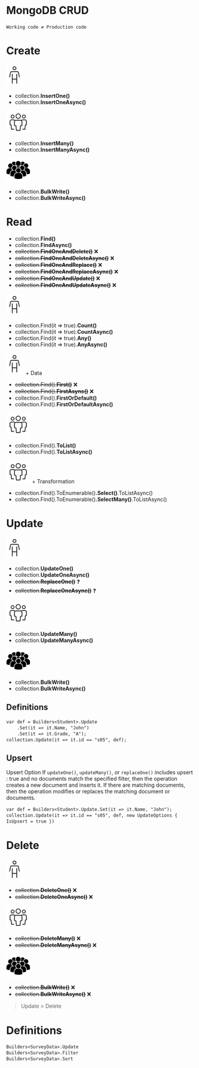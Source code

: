 # MongoDB CRUD

```
Working code ≠ Production code
```

# Create
![img](assets/single-user.JPG)
* collection.**InsertOne()**
* collection.**InsertOneAsync()**

![img](assets/multi-users.JPG)
* collection.**InsertMany()**
* collection.**InsertManyAsync()**

![img](assets/group-users.png)
* collection.**BulkWrite()**
* collection.**BulkWriteAsync()**

# Read
* collection.**Find()**
* collection.**FindAsync()**
* ~~collection.**FindOneAndDelete()**~~ ❌
* ~~collection.**FindOneAndDeleteAsync()**~~ ❌
* ~~collection.**FindOneAndReplace()**~~ ❌
* ~~collection.**FindOneAndReplaceAsync()**~~ ❌
* ~~collection.**FindOneAndUpdate()**~~ ❌
* ~~collection.**FindOneAndUpdateAsync()**~~ ❌

![img](assets/single-user.JPG)
* collection.Find(it => true).**Count()**
* collection.Find(it => true).**CountAsync()**
* collection.Find(it => true).**Any()**
* collection.Find(it => true).**AnyAsync()**

![img](assets/single-user.JPG) + Data
* ~~collection.Find().**First()**~~ ❌
* ~~collection.Find().**FirstAsync()**~~ ❌
* collection.Find().**FirstOrDefault()**
* collection.Find().**FirstOrDefaultAsync()**

![img](assets/multi-users.JPG)
* collection.Find().**ToList()**
* collection.Find().**ToListAsync()**

![img](assets/multi-users.JPG) + Transformation
* collection.Find().ToEnumerable()**.Select()**.ToListAsync()
* collection.Find().ToEnumerable()**.SelectMany()**.ToListAsync()

# Update
![img](assets/single-user.JPG)
* collection.**UpdateOne()**
* collection.**UpdateOneAsync()**
* ~~collection.**ReplaceOne()**~~ ❓
* ~~collection.**ReplaceOneAsync()**~~ ❓

![img](assets/multi-users.JPG)
* collection.**UpdateMany()**
* collection.**UpdateManyAsync()**

![img](assets/group-users.png)
* collection.**BulkWrite()**
* collection.**BulkWriteAsync()**

## Definitions
```
var def = Builders<Student>.Update
    .Set(it => it.Name, "John")
    .Set(it => it.Grade, "A");  
collection.Update(it => it.id == "s05", def);
```

## Upsert
Upsert Option
If `updateOne()`, `updateMany()`, or `replaceOne()` includes upsert : true and no documents match the specified filter, then the operation creates a new document and inserts it. If there are matching documents, then the operation modifies or replaces the matching document or documents.
```
var def = Builders<Student>.Update.Set(it => it.Name, "John");
collection.Update(it => it.id == "s05", def, new UpdateOptions { IsUpsert = true })
```

# Delete
![img](assets/single-user.JPG)
* ~~collection.**DeleteOne()**~~ ❌
* ~~collection.**DeleteOneAsync()**~~ ❌

![img](assets/multi-users.JPG)
* ~~collection.**DeleteMany()**~~ ❌
* ~~collection.**DeleteManyAsync()**~~ ❌

![img](assets/group-users.png)
* ~~collection.**BulkWrite()**~~ ❌
* ~~collection.**BulkWriteAsync()**~~ ❌

> Update > Delete

# Definitions
```
Builders<SurveyData>.Update  
Builders<SurveyData>.Filter  
Builders<SurveyData>.Sort  
```